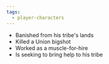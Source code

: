 ```yaml
---
tags:
  - player-characters
---
```

- Banished from his tribe's lands
- Killed a Union bigshot
- Worked as a muscle-for-hire
- Is seeking to bring help to his tribe
